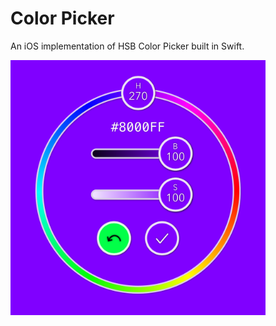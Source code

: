 # Color Picker

An iOS implementation of HSB Color Picker built in Swift.

<img src="ColorPicker/Assets.xcassets/AppIcon.appiconset/Icon-iTunesArtwork@2x.png" width="408" >
